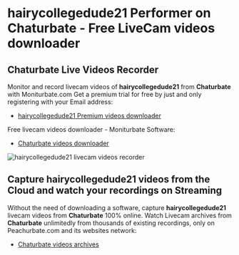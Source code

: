 # hairycollegedude21 Performer on Chaturbate - Free LiveCam videos downloader

## Chaturbate Live Videos Recorder

Monitor and record livecam videos of **hairycollegedude21** from **Chaturbate** with Moniturbate.com
Get a premium trial for free by just and only registering with your Email address:
* [hairycollegedude21 Premium videos downloader](https://moniturbate.com/request-demo-licence-key.html)

Free livecam videos downloader - Moniturbate Software:
* [Chaturbate videos downloader](https://moniturbate.com/moniturbate-download-software.html)

![hairycollegedude21 livecam videos recorder](https://peachurnet.com/templates/moniturbate-software.png)


## Capture hairycollegedude21 videos from the Cloud and watch your recordings on Streaming

Without the need of downloading a software, capture **hairycollegedude21** livecam videos from **Chaturbate** 100% online.
Watch Livecam archives from **Chaturbate** unlimitedly from thousands of existing recordings, only on Peachurbate.com and its websites network:
* [Chaturbate videos archives](https://peachurnet.com/)